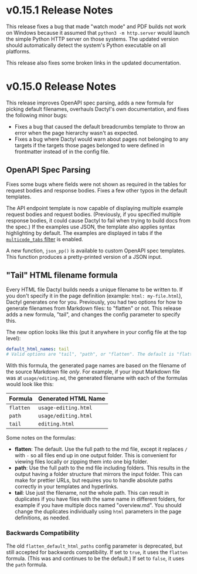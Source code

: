 # v0.15.1 Release Notes

This release fixes a bug that made "watch mode" and PDF builds not work on Windows because it assumed that `python3 -m http.server` would launch the simple Python HTTP server on those systems. The updated version should automatically detect the system's Python executable on all platforms.

This release also fixes some broken links in the updated documentation.

# v0.15.0 Release Notes

This release improves OpenAPI spec parsing, adds a new formula for picking default filenames, overhauls Dactyl's own documentation, and fixes the following minor bugs:

- Fixes a bug that caused the default breadcrumbs template to throw an error when the page hierarchy wasn't as expected.
- Fixes a bug where Dactyl would warn about pages not belonging to any targets if the targets those pages belonged to were defined in frontmatter instead of in the config file.

## OpenAPI Spec Parsing

Fixes some bugs where fields were not shown as required in the tables for request bodies and response bodies. Fixes a few other typos in the default templates.

The API endpoint template is now capable of displaying multiple example request bodies and request bodies. (Previously, if you specified multiple response bodies, it could cause Dactyl to fail when trying to build docs from the spec.) If the examples use JSON, the template also applies syntax highlighting by default. The examples are displayed in tabs if the [`multicode_tabs` filter](https://dactyl.link/multicode_tabs.html) is enabled.

A new function, `json_pp()` is available to custom OpenAPI spec templates. This function produces a pretty-printed version of a JSON input.

## "Tail" HTML filename formula

Every HTML file Dactyl builds needs a unique filename to be written to. If you don't specify it in the page definition (example: `html: my-file.html`), Dactyl generates one for you. Previously, you had two options for how to generate filenames from Markdown files: to "flatten" or not. This release adds a new formula, "tail", and changes the config parameter to specify this.


The new option looks like this (put it anywhere in your config file at the top level):

```yaml
default_html_names: tail
# Valid options are "tail", "path", or "flatten". The default is "flatten".
```


With this formula, the generated page names are based on the filename of the source Markdown file _only_. For example, if your input Markdown file was at `usage/editing.md`, the generated filename with each of the formulas would look like this:

| Formula   | Generated HTML Name  |
|:----------|:---------------------|
| `flatten` | `usage-editing.html` |
| `path`    | `usage/editing.html` |
| `tail`    | `editing.html`       |

Some notes on the formulas:

- **flatten**: The default. Use the full path to the md file, except it replaces `/` with `-` so all files end up in one output folder. This is convenient for viewing files locally or zipping them into one big folder.
- **path**: Use the full path to the md file including folders. This results in the output having a folder structure that mirrors the input folder. This can make for prettier URLs, but requires you to handle absolute paths correctly in your templates and hyperlinks.
- **tail**: Use just the filename, not the whole path. This can result in duplicates if you have files with the same name in different folders, for example if you have multiple docs named "overview.md". You should change the duplicates individually using `html` parameters in the page definitions, as needed.


### Backwards Compatibility

The old `flatten_default_html_paths` config parameter is deprecated, but still accepted for backwards compatibility. If set to `true`, it uses the `flatten` formula. (This was and continues to be the default.) If set to `false`, it uses the `path` formula.
